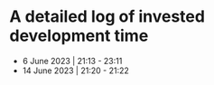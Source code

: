 # A detailed log of invested development time

* 6 June 2023 | 21:13 - 23:11
* 14 June 2023 | 21:20 - 21:22
